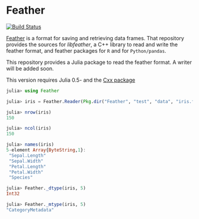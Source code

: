 # Feather

[![Build Status](https://travis-ci.org/dmbates/Feather.jl.svg?branch=master)](https://travis-ci.org/JuliaStats/Feather.jl)

[Feather](http://github.com/wesm/feather) is a format for saving and retrieving data frames.  That repository provides the sources for _libfeather_, a C++ library to read and write the feather format,
and feather packages for `R` and for `Python/pandas`.

This repository provides a Julia package to read the feather format.  A writer will be added soon.

This version requires Julia 0.5- and the [Cxx package](https://github.com/Keno/Cxx.jl)

```julia
julia> using Feather

julia> iris = Feather.Reader(Pkg.dir("Feather", "test", "data", "iris.feather"));

julia> nrow(iris)
150

julia> ncol(iris)
150

julia> names(iris)
5-element Array{ByteString,1}:
 "Sepal.Length"
 "Sepal.Width"
 "Petal.Length"
 "Petal.Width"
 "Species"     

julia> Feather._dtype(iris, 5)
Int32

julia> Feather._mtype(iris, 5)
"CategoryMetadata"

```
